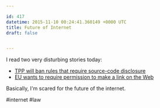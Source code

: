 ```yaml
---

id: 417
datetime: 2015-11-10 00:24:41.360149 +0000 UTC
title: Future of Internet
draft: false


---
```


I read two very disturbing stories today:

 - [TPP will ban rules that require source-code disclosure](https://boingboing.net/2015/11/06/tpp-will-ban-rules-that-requir.html)
 - [EU wants to require permission to make a link on the Web](https://boingboing.net/2015/11/08/eu-wants-to-require-permission.html)

Basically, I'm scared for the future of the internet.

#internet #law
